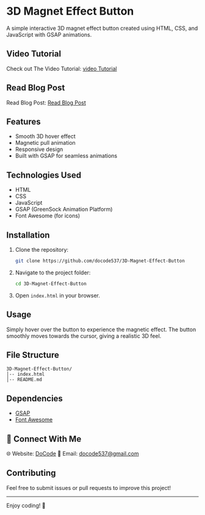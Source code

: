 # 3D Magnet Effect Button

A simple interactive 3D magnet effect button created using HTML, CSS, and JavaScript with GSAP animations.

## Video Tutorial
Check out The Video Tutorial: [video Tutorial](https://youtu.be/hrcjzc0sfoI?si=YkLgEPNC8P7LuDbL)
## Read Blog Post
Read Blog Post: [Read Blog Post](https://docode.co.in/post/3d-magnet-effect-button-gsap)

## Features
- Smooth 3D hover effect
- Magnetic pull animation
- Responsive design
- Built with GSAP for seamless animations

## Technologies Used
- HTML
- CSS
- JavaScript
- GSAP (GreenSock Animation Platform)
- Font Awesome (for icons)

## Installation
1. Clone the repository:
   ```sh
   git clone https://github.com/docode537/3D-Magnet-Effect-Button
   ```
2. Navigate to the project folder:
   ```sh
   cd 3D-Magnet-Effect-Button
   ```
3. Open `index.html` in your browser.

## Usage
Simply hover over the button to experience the magnetic effect. The button smoothly moves towards the cursor, giving a realistic 3D feel.

## File Structure
```
3D-Magnet-Effect-Button/
│-- index.html
│-- README.md
```

## Dependencies
- [GSAP](https://cdnjs.cloudflare.com/ajax/libs/gsap/3.12.5/gsap.min.js)
- [Font Awesome](https://cdnjs.cloudflare.com/ajax/libs/font-awesome/6.7.2/css/all.min.css)

## 📩 Connect With Me
🌐 Website: [DoCode](https://docode.co.in/)
📧 Email: docode537@gmail.com 

## Contributing
Feel free to submit issues or pull requests to improve this project!

---
Enjoy coding! 🚀

